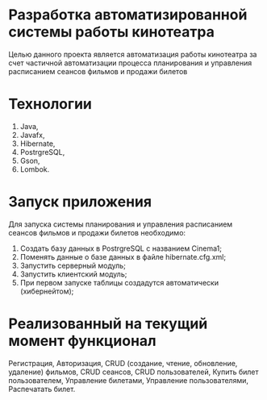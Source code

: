 # Разработка автоматизированной системы работы кинотеатра
 Целью данного проекта является автоматизация работы кинотеатра за счет частичной автоматизации процесса планирования и управления расписанием сеансов фильмов и продажи билетов
# Технологии
1. Java, 
2. Javafx,
3. Hibernate, 
4. PostrgreSQL, 
5. Gson, 
6. Lombok.
# Запуск приложения
Для запуска системы планирования и управления расписанием сеансов фильмов и продажи билетов необходимо:
1. Создать базу данных в PostrgreSQL с названием Cinema1; 
2. Поменять данные о базе данных в файле hibernate.cfg.xml;  
3. Запустить серверный модуль; 
4. Запустить клиентский модуль;
5. При первом запуске таблицы создадутся автоматически (хибернейтом);
# Реализованный на текущий момент функционал 
Регистрация, 
Авторизация, 
CRUD (создание, чтение, обновление, удаление) фильмов, 
CRUD сеансов, 
CRUD пользователей, 
Купить билет пользователем, 
Управление билетами, 
Управление пользователями, 
Распечатать билет.
